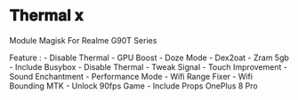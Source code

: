 # 𝐓𝐡𝐞𝐫𝐦𝐚𝐥 𝐱
Module Magisk For Realme G90T Series

Feature :
    - Disable Thermal
    - GPU Boost
    - Doze Mode
    - Dex2oat
    - Zram 5gb
    - Include Busybox
    - Disable Thermal
    - Tweak Signal
    - Touch Improvement
    - Sound Enchantment
    - Performance Mode
    - Wifi Range Fixer
    - Wifi Bounding MTK
    - Unlock 90fps Game
    - Include Props OnePlus 8 Pro
